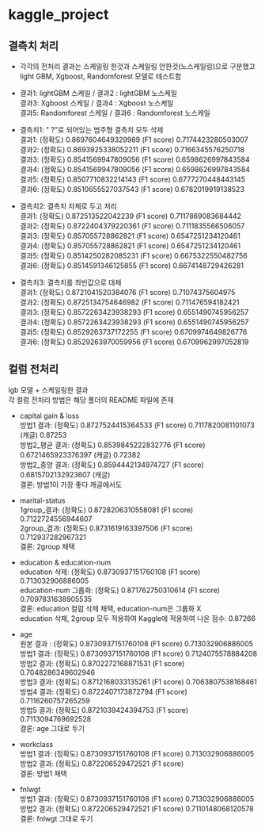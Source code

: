 # kaggle_project

## 결측치 처리

- 각각의 전처리 결과는 스케일링 한것과 스케일링 안한것(노스케일링)으로 구분했고  
light GBM, Xgboost, Randomforest 모델로 테스트함

- 결과1: lightGBM 스케일 / 결과2 : lightGBM 노스케일  
결과3: Xgboost 스케일 / 결과4 : Xgboost 노스케일  
결과5: Randomforest 스케일 / 결과6 : Randomforest 노스케일  


- 결측치1: " ?"로 되어있는 범주형 결측치 모두 삭제  
결과1: (정확도) 0.8697604649329989
      (F1 score) 0.7174423280503007 <br>
결과2: (정확도) 0.8693925338052211
      (F1 score) 0.7166345576250718 <br>
결과3: (정확도) 0.8541569947809056
      (F1 score) 0.6598626997843584 <br>
결과4: (정확도) 0.8541569947809056 
      (F1 score) 0.6598626997843584 <br>
결과5: (정확도) 0.8507710832214143
      (F1 score) 0.6777270448443145 <br>
결과6: (정확도) 0.8510655527037543
      (F1 score) 0.6782019919138523 <br>

- 결측치2: 결측치 자체로 두고 처리  
결과1: (정확도) 0.872513522042239
      (F1 score) 0.7117869083684442 <br>
결과2: (정확도) 0.8722404379220361
      (F1 score) 0.7111835566506057 <br>
결과3: (정확도) 0.857055728862821
      (F1 score) 0.6547251234120461 <br>
결과4: (정확도) 0.857055728862821
      (F1 score) 0.6547251234120461 <br>
결과5: (정확도) 0.8514250282085231
      (F1 score) 0.6675322550482756 <br>
결과6: (정확도) 0.8514591346125855
      (F1 score) 0.6674148729426281 <br>

- 결측치3: 결측치를 최빈값으로 대체  
결과1: (정확도) 0.8721041520384076
      (F1 score) 0.71074375604975 <br>
결과2: (정확도) 0.8725134754646982
      (F1 score) 0.711476594182421 <br>
결과3: (정확도) 0.8572263423938293
      (F1 score) 0.6551490745956257 <br>
결과4: (정확도) 0.8572263423938293
      (F1 score) 0.6551490745956257 <br>
결과5: (정확도) 0.8529263737172255
      (F1 score) 0.6709974649826776 <br>
결과6: (정확도) 0.8529263970059956
      (F1 score) 0.6709962997052819 <br>
   
## 컬럼 전처리
lgb 모델 + 스케일링한 결과  
각 컬럼 전처리 방법은 해당 폴더의 README 파일에 존재
- capital gain & loss <br>
방법1 결과: (정확도) 0.8727524415364533 (F1 score) 0.7117820081101073 (캐글) 0.87253 <br>
방법2_평균 결과: (정확도) 0.8539845222832776 (F1 score) 0.6721465923376397 (캐글) 0.72382 <br>
방법2_중앙 결과: (정확도) 0.8594442134974727 (F1 score) 0.6815702132923607 (캐글)  <br>
결론: 방법1이 가장 좋다 캐글에서도 <br>

- marital-status <br>
1group_결과: (정확도) 0.8728206310558081 (F1 score) 0.7122724556944607 <br>
2group_결과: (정확도) 0.8731619163397506 (F1 score) 0.712937282967321 <br>
결론: 2group 채택

- education & education-num <br>
education 삭제: (정확도) 0.8730937151760108 (F1 score) 0.713032906886005 <br>
education-num 그룹화: (정확도) 0.871762750310614 (F1 score) 0.7097831638905535 <br>
결론: education 컬럼 삭제 채택, education-num은 그룹화 X <br>
education 삭제, 2group 모두 적용하여 Kaggle에 적용하여 나온 점수: 0.87266

- age <br>
원본 결과 : (정확도) 0.8730937151760108 (F1 score) 0.713032906886005<br>
방법1 결과: (정확도) 0.8730937151760108 (F1 score) 0.7124075578884208<br>
방법2 결과: (정확도) 0.8702272168871531 (F1 score) 0.7048286349602946<br>
방법3 결과: (정확도) 0.8712168033135261 (F1 score) 0.7063807538168461<br>
방법4 결과: (정확도) 0.8722407173872794 (F1 score) 0.7116260757265259<br>
방법5 결과: (정확도) 0.8721039424394753 (F1 score) 0.7113094769692528<br>
결론:  age 그대로 두기

- workclass <br>
방법1 결과: (정확도) 0.8730937151760108 (F1 score) 0.713032906886005<br>
방법2 결과: (정확도) 0.872206529472521 (F1 score) <br>
결론: 방법1 채택

- fnlwgt <br>
방법1 결과: (정확도) 0.8730937151760108 (F1 score) 0.713032906886005<br>
방법2 결과: (정확도) 0.872206529472521 (F1 score) 0.7110148068120578<br>
결론: fnlwgt 그대로 두기
